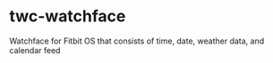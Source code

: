 # twc-watchface
Watchface for Fitbit OS that consists of time, date, weather data, and calendar feed

